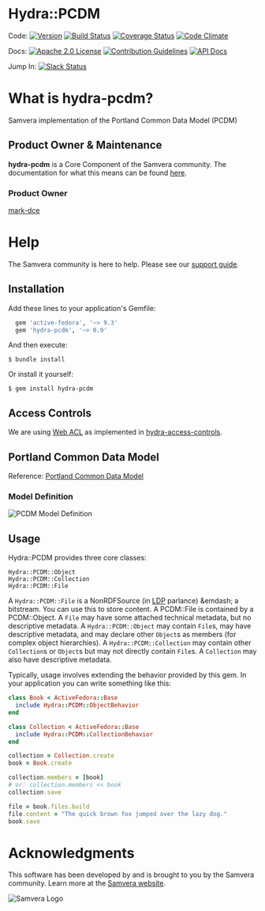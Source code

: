 # Hydra::PCDM

Code:
[![Version](https://badge.fury.io/rb/hydra-pcdm.png)](http://badge.fury.io/rb/hydra-pcdm)
[![Build Status](https://travis-ci.org/samvera/hydra-pcdm.svg?branch=master)](https://travis-ci.org/samvera/hydra-pcdm)
[![Coverage Status](https://coveralls.io/repos/samvera/hydra-pcdm/badge.svg?branch=master)](https://coveralls.io/r/samvera/hydra-pcdm?branch=master)
[![Code Climate](https://codeclimate.com/github/projecthydra/hydra-pcdm/badges/gpa.svg)](https://codeclimate.com/github/projecthydra/hydra-pcdm)

Docs:
[![Apache 2.0 License](http://img.shields.io/badge/APACHE2-license-blue.svg)](./LICENSE)
[![Contribution Guidelines](http://img.shields.io/badge/CONTRIBUTING-Guidelines-blue.svg)](./CONTRIBUTING.md)
[![API Docs](http://img.shields.io/badge/API-docs-blue.svg)](http://rubydoc.info/gems/hydra-pcdm)

Jump In: [![Slack Status](http://slack.samvera.org/badge.svg)](http://slack.samvera.org/)

# What is hydra-pcdm?

Samvera implementation of the Portland Common Data Model (PCDM)

## Product Owner & Maintenance

**hydra-pcdm** is a Core Component of the Samvera community. The documentation for
what this means can be found
[here](http://samvera.github.io/core_components.html#requirements-for-a-core-component).

### Product Owner

[mark-dce](https://github.com/mark-dce)

# Help

The Samvera community is here to help. Please see our [support guide](./SUPPORT.md).

## Installation

Add these lines to your application's Gemfile:

```ruby
  gem 'active-fedora', '~> 9.3'
  gem 'hydra-pcdm', '~> 0.9'
```

And then execute:

    $ bundle install

Or install it yourself:

    $ gem install hydra-pcdm

## Access Controls

We are using [Web ACL](http://www.w3.org/wiki/WebAccessControl) as implemented in [hydra-access-controls](https://github.com/samvera/hydra-head/tree/master/hydra-access-controls).

## Portland Common Data Model

Reference: [Portland Common Data Model](https://github.com/duraspace/pcdm/wiki)

### Model Definition

![PCDM Model Definition](https://raw.githubusercontent.com/wiki/duraspace/pcdm/images/coll-object-file.png)

## Usage

Hydra::PCDM provides three core classes:

```
Hydra::PCDM::Object
Hydra::PCDM::Collection
Hydra::PCDM::File
```

A `Hydra::PCDM::File` is a NonRDFSource (in [LDP](http://www.w3.org/TR/ldp/) parlance) &emdash; a bitstream. You can use this to store content. A PCDM::File is contained by a PCDM::Object. A `File` may have some attached technical metadata, but no descriptive metadata. A `Hydra::PCDM::Object` may contain `File`s, may have descriptive metadata, and may declare other `Object`s as members (for complex object hierarchies). A `Hydra::PCDM::Collection` may contain other `Collection`s or `Object`s but may not directly contain `File`s. A `Collection` may also have descriptive metadata.

Typically, usage involves extending the behavior provided by this gem. In your application you can write something like this:

```ruby
class Book < ActiveFedora::Base
  include Hydra::PCDM::ObjectBehavior
end

class Collection < ActiveFedora::Base
  include Hydra::PCDM::CollectionBehavior
end

collection = Collection.create
book = Book.create

collection.members = [book]
# or: collection.members << book
collection.save

file = book.files.build
file.content = "The quick brown fox jumped over the lazy dog."
book.save
```
# Acknowledgments

This software has been developed by and is brought to you by the Samvera community.  Learn more at the
[Samvera website](http://samvera.org/).

![Samvera Logo](https://wiki.duraspace.org/download/thumbnails/87459292/samvera-fall-font2-200w.png?version=1&modificationDate=1498550535816&api=v2)
